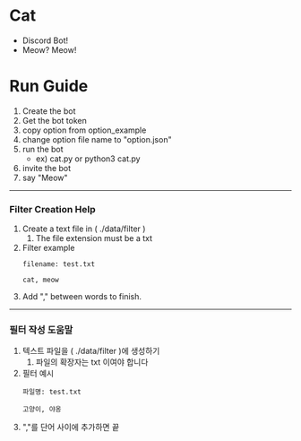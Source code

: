 # Cat
- Discord Bot!
- Meow? Meow!


# Run Guide
1. Create the bot
2. Get the bot token
3. copy option from option_example
4. change option file name to "option.json"
5. run the bot
    - ex) cat.py or python3 cat.py
6. invite the bot
7. say "Meow"

_ _ _ _ _
### Filter Creation Help
1. Create a text file in ( ./data/filter )
    1. The file extension must be a txt 
2. Filter example 
    ```
    filename: test.txt

    cat, meow
    ```
3. Add "," between words to finish.

_ _ _ _ _
### 필터 작성 도움말
1. 텍스트 파일을 ( ./data/filter )에 생성하기
    1. 파일의 확장자는 txt 이여야 합니다
2. 필터 예시 
    ```
    파일명: test.txt
   
    고양이, 야옹
    ```
3. ","를 단어 사이에 추가하면 끝